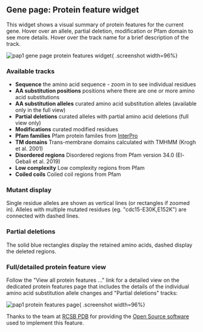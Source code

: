 ## Gene page: Protein feature widget

This widget shows a visual summary of protein features for the current
gene.  Hover over an allele, partial deletion, modification or Pfam
domain to see more details.  Hover over the track name for a brief
description of the track.

![pap1 gene page protein features widget](assets/gene-pap1-protein-feature-viewer-widget-no-colour.png){ .screenshot width=96%}

### Available tracks

  - **Sequence** the amino acid sequence - zoom in to see individual residues
  - **AA substitution positions** positions where there are one or more amino acid substitutions
  - **AA substitution alleles** curated amino acid substitution alleles (available only in the full view) 
  - **Partial deletions** curated alleles with partial amino acid deletions (full view only)
  - **Modifications** curated modified residues
  - **Pfam families** Pfam protein familes from [InterPro](https://www.ebi.ac.uk/interpro/)
  - **TM domains** Trans-membrane domains calculated with TMHMM (Krogh et al. 2001)
  - **Disordered regions** Disordered regions from Pfam version 34.0 (El-Gebali et al. 2019)
  - **Low complexity** Low complexity regions from Pfam
  - **Coiled coils** Coiled coil regions from Pfam

### Mutant display

Single residue alleles are shown as vertical lines (or rectangles if
zoomed in).  Alleles with multiple mutated residues
(eg. "cdc15-E30K,E152K") are connected with dashed lines.

### Partial deletions

The solid blue rectangles display the retained amino acids, dashed
display the deleted regions.

### Full/detailed protein feature view

Follow the "View all protein features ..." link for a detailed view on
the dedicated protein features page that includes the details of the
individual amino acid substitution allele changes and "Partial
deletions" tracks:

![pap1 protein features page](assets/gene-pap1-protein-feature-viewer-page-no-colour.png){ .screenshot width=96%}

Thanks to the team at [RCSB PDB](https://www.rcsb.org/) for providing
the [Open Source software](https://github.com/rcsb/rcsb-saguaro) used
to implement this feature.

